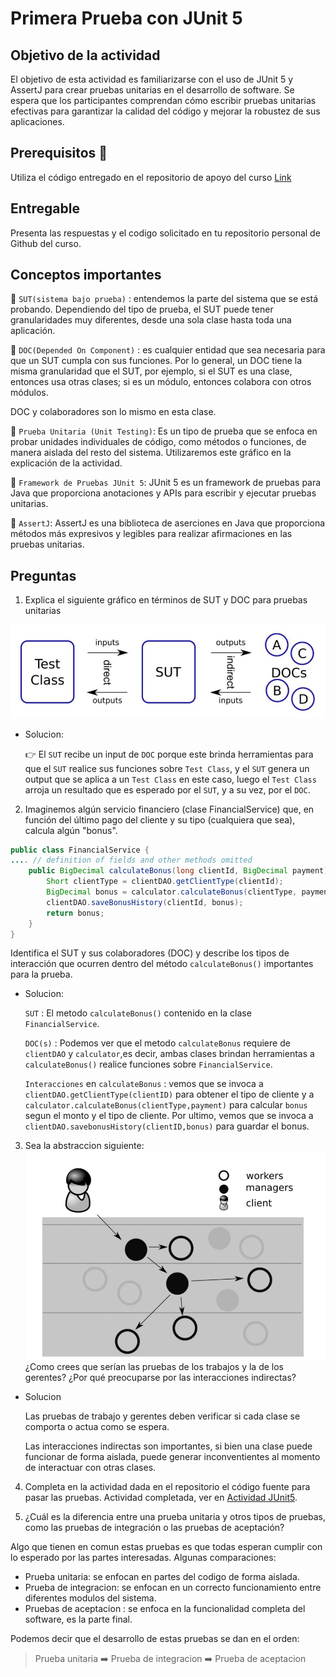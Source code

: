 # Primera Prueba con JUnit 5

## Objetivo de la actividad

El objetivo de esta actividad es familiarizarse con el uso de JUnit 5 y AssertJ para crear pruebas unitarias
en el desarrollo de software. Se espera que los participantes comprendan cómo escribir pruebas unitarias efectivas para garantizar la calidad del código y mejorar la robustez de sus aplicaciones.

## Prerequisitos 🤔

Utiliza el código entregado en el repositorio de apoyo del curso [Link](https://github.com/kapumota/Actividades-CC3S2/tree/main)

## Entregable

Presenta las respuestas y el codigo solicitado en tu repositorio personal de Github del curso.

## Conceptos importantes

🔷 `SUT(sistema bajo prueba)` : entendemos la parte del sistema que se está probando.
Dependiendo del tipo de prueba, el SUT puede tener granularidades muy diferentes, desde una
sola clase hasta toda una aplicación.

🔷 `DOC(Depended On Component)` : es cualquier entidad que sea necesaria para que un SUT
cumpla con sus funciones.
Por lo general, un DOC tiene la misma granularidad que el SUT, por ejemplo, si el SUT es una clase, entonces usa otras clases; si es un módulo, entonces colabora con otros módulos.

DOC y colaboradores son lo mismo en esta clase.

🔷 `Prueba Unitaria (Unit Testing)`: Es un tipo de prueba que se enfoca en probar unidades
individuales de código, como métodos o funciones, de manera aislada del resto del sistema.
Utilizaremos este gráfico en la explicación de la actividad.

🔷 `Framework de Pruebas JUnit 5`: JUnit 5 es un framework de pruebas para Java que proporciona
anotaciones y APIs para escribir y ejecutar pruebas unitarias.

🔷 `AssertJ`: AssertJ es una biblioteca de aserciones en Java que proporciona métodos más
expresivos y legibles para realizar afirmaciones en las pruebas unitarias.

## Preguntas

1. Explica el siguiente gráfico en términos de SUT y DOC para pruebas unitarias

![a](readmeImages/Image1.jpeg)

- Solucion:
  
    :point_right: El `SUT` recibe un input de `DOC` porque este brinda herramientas para que el `SUT` realice sus funciones sobre `Test Class`, y el `SUT` genera un output que se aplica a un `Test Class` en este caso, luego el `Test Class` arroja un resultado que es esperado por el `SUT`, y a su vez, por el `DOC`.

2. Imaginemos algún servicio financiero (clase FinancialService) que, en función del último pago del cliente y su tipo (cualquiera que sea), calcula algún "bonus".
   
```java
public class FinancialService {
.... // definition of fields and other methods omitted
    public BigDecimal calculateBonus(long clientId, BigDecimal payment) {
        Short clientType = clientDAO.getClientType(clientId);
        BigDecimal bonus = calculator.calculateBonus(clientType, payment);
        clientDAO.saveBonusHistory(clientId, bonus);
        return bonus;
    }
}
```

Identifica el SUT y sus colaboradores (DOC) y describe los tipos de interacción que ocurren dentro del método  `calculateBonus()` importantes para la prueba.

- Solucion:

    `SUT` : El metodo `calculateBonus()` contenido en la clase `FinancialService`.

    `DOC(s)` : Podemos ver que el metodo `calculateBonus` requiere de `clientDAO` y `calculator`,es decir, ambas clases brindan          herramientas a `calculateBonus()` realice funciones sobre `FinancialService`.

    `Interacciones` en `calculateBonus` : vemos que se invoca a `clientDAO.getClientType(clientID)` para obtener el tipo de cliente y a `calculator.calculateBonus(clientType,payment)` para calcular `bonus` segun el monto y el tipo de cliente.
Por ultimo, vemos que se invoca a `clientDAO.savebonusHistory(clientID,bonus)` para guardar el bonus.

3. Sea la abstraccion siguiente:
   ![image2](/Actividad-PrimeraPruebaJUnit5/readmeImages/Image2.png)
¿Como crees que serían las pruebas de los trabajos y la de los gerentes? ¿Por qué preocuparse por las interacciones indirectas?

- Solucion

    Las pruebas de trabajo y gerentes deben verificar si cada clase se comporta o actua como se espera.

    Las interacciones indirectas son importantes, si bien una clase puede funcionar de forma aislada, puede generar inconventientes al         momento de interactuar con otras clases.

4. Completa en la actividad dada en el repositorio el código fuente para pasar las pruebas.
Actividad completada, ver en [Actividad JUnit5](https://github.com/GaboYR/CC3S2/tree/main/Actividad-PrimeraPruebaJUnit5).

5. ¿Cuál es la diferencia entre una prueba unitaria y otros tipos de pruebas, como las pruebas de
integración o las pruebas de aceptación?

Algo que tienen en comun estas pruebas es que todas esperan cumplir con lo esperado por las partes interesadas.
Algunas comparaciones:
- Prueba unitaria: se enfocan en partes del codigo de forma aislada.
- Prueba de integracion: se enfocan en un correcto funcionamiento entre diferentes modulos del sistema.
- Pruebas de aceptacion : se enfoca en la funcionalidad completa del software, es la parte final.

Podemos decir que el desarrollo de estas pruebas se dan en el orden: 

> Prueba unitaria :arrow_right: Prueba de integracion :arrow_right: Prueba de aceptacion
